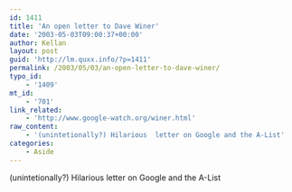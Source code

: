 ```yaml
---
id: 1411
title: 'An open letter to Dave Winer'
date: '2003-05-03T09:00:37+00:00'
author: Kellan
layout: post
guid: 'http://lm.quxx.info/?p=1411'
permalink: /2003/05/03/an-open-letter-to-dave-winer/
typo_id:
    - '1409'
mt_id:
    - '701'
link_related:
    - 'http://www.google-watch.org/winer.html'
raw_content:
    - '(unintetionally?) Hilarious  letter on Google and the A-List'
categories:
    - Aside
---
```


(unintetionally?) Hilarious letter on Google and the A-List